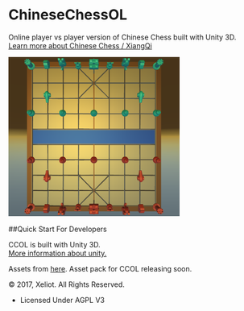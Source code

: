 # ChineseChessOL
Online player vs player version of Chinese Chess built with Unity 3D.  
[Learn more about Chinese Chess / XiangQi](https://en.wikipedia.org/wiki/Xiangqi)

<img src="/ChineseChess/Misc/Screenshot2.PNG" width="340">
  
  
##Quick Start For Developers  

CCOL is built with Unity 3D.  
[More information about unity.](https://unity3d.com/)  

Assets from [here](http://www.thingiverse.com/thing:10039).
Asset pack for CCOL releasing soon.

&copy; 2017, Xeliot. All Rights Reserved.
- Licensed Under AGPL V3
